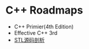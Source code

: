 # C++ Roadmaps

- C++ Primier(4th Edition)
- Effective C++ 3rd
- [STL源码剖析](https://github.com/SilverMaple/STLSourceCodeNote)